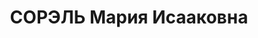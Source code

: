 ---
title: СОРЭЛЬ Мария Исааковна
description: '1901 р народження, м. Миколаїв, єврейка, із службовців, освіта середня.
  Проживала у м. Миколаєві. Домогосподарка.

  Заарештована 20.11.1937 р. Вироком Військової Колегії Верховного Суду СРСР від 24.11.1937
  р. засуджена до 10 років ув''язнення у ВТТ з конфіскацією майна. Подальша доля невідома.

  Реабілітована у 1956 році.'
---